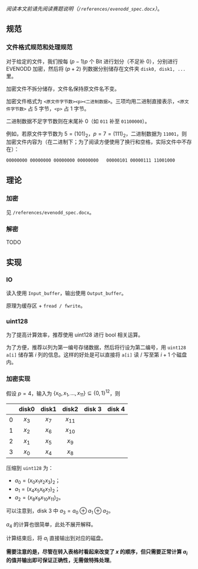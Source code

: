 *阅读本文前请先阅读赛题说明（`/references/evenodd_spec.docx`）*。

## 规范
### 文件格式规范和处理规范
对于给定的文件，我们按每 $(p - 1)p$ 个 Bit 进行划分（不足补 0），分别进行 EVENODD 加密，然后将 $(p + 2)$ 列数据分别储存在文件夹 `disk0, disk1, ...` 里。

加密文件不拆分储存，文件名保持原文件名不变。

加密文件格式为 `<原文件字节数><p><二进制数据>`。三项均用二进制直接表示，`<原文件字节数>` 占 5 字节，`<p>` 占 1 字节。

二进制数据不足字节数则在末尾补 0（如 `011` 补至 `01100000`）。

例如，若原文件字节数为 $5 = (101)_2$，$p = 7 = (111)_2$，二进制数据为 `11001`，则加密文件内容为（在二进制下；为了阅读方便使用了换行和空格，实际文件中不存在）：

```plain
00000000 00000000 00000000 00000000   00000101 00000111 11001000
```

## 理论
### 加密
见 `/references/evenodd_spec.docx`。

### 解密
TODO

## 实现
### IO
读入使用 `Input_buffer`，输出使用 `Output_buffer`。

原理为缓存区 + `fread / fwrite`。

### uint128
为了提高计算效率，推荐使用 uint128 进行 bool 相关运算。

为了方便，推荐以列为第一编号存储数据，然后将行设为第二编号，用 `uint128 a[i]` 储存第 $i$ 列的信息。这样的好处是可以直接将 `a[i]` 读 / 写至第 $i + 1$ 个磁盘内。

### 加密实现
假设 $p = 4$，输入为 $\{x_0, x_1, \ldots, x_{11}\} \subseteq \{0, 1\}^{12}$，则

|       | disk0 | disk1 |  disk2   | disk 3 | disk 4 |
| :---: | :---: | :---: | :------: | :----: | :----: |
|   0   | $x_3$ | $x_7$ | $x_{11}$ |
|   1   | $x_2$ | $x_6$ | $x_{10}$ |
|   2   | $x_1$ | $x_5$ |  $x_9$   |
|   3   | $x_0$ | $x_4$ |  $x_8$   |

压缩到 `uint128` 为：

* $a_0 = (x_0x_1x_2x_3)_2$；
* $a_1 = (x_4x_5x_6x_7)_2$；
* $a_2 = (x_8x_9x_{10}x_{11})_2$。

可以注意到，disk 3 中 $a_3 = a_0 \oplus a_1 \oplus a_2$。

$a_4$ 的计算也很简单，此处不展开解释。

计算结束后，将 $a_i$ 直接输出到对应的磁盘。

**需要注意的是，尽管在转入表格时看起来改变了 $x$ 的顺序，但只需要正常计算 $a_i$ 的值并输出即可保证正确性，无需做特殊处理**。